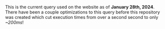 This is the current query used on the website as of **January 28th, 2024**. There have been a couple optimizations to this query before this repository was created which cut execution times from over a second second to only *~200ms*!